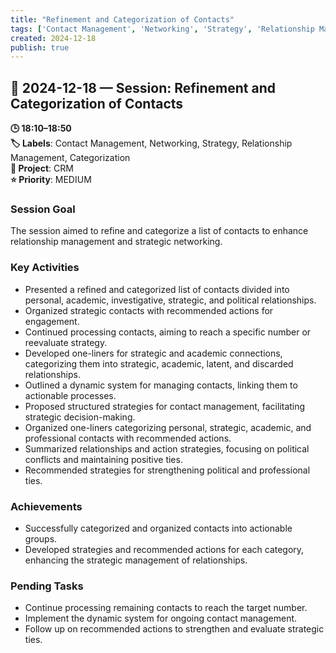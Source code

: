 ```yaml
---
title: "Refinement and Categorization of Contacts"
tags: ['Contact Management', 'Networking', 'Strategy', 'Relationship Management', 'Categorization']
created: 2024-12-18
publish: true
---
```


## 📅 2024-12-18 — Session: Refinement and Categorization of Contacts

**🕒 18:10–18:50**  
**🏷️ Labels**: Contact Management, Networking, Strategy, Relationship Management, Categorization  
**📂 Project**: CRM  
**⭐ Priority**: MEDIUM  


### Session Goal
The session aimed to refine and categorize a list of contacts to enhance relationship management and strategic networking.

### Key Activities
- Presented a refined and categorized list of contacts divided into personal, academic, investigative, strategic, and political relationships.
- Organized strategic contacts with recommended actions for engagement.
- Continued processing contacts, aiming to reach a specific number or reevaluate strategy.
- Developed one-liners for strategic and academic connections, categorizing them into strategic, academic, latent, and discarded relationships.
- Outlined a dynamic system for managing contacts, linking them to actionable processes.
- Proposed structured strategies for contact management, facilitating strategic decision-making.
- Organized one-liners categorizing personal, strategic, academic, and professional contacts with recommended actions.
- Summarized relationships and action strategies, focusing on political conflicts and maintaining positive ties.
- Recommended strategies for strengthening political and professional ties.

### Achievements
- Successfully categorized and organized contacts into actionable groups.
- Developed strategies and recommended actions for each category, enhancing the strategic management of relationships.

### Pending Tasks
- Continue processing remaining contacts to reach the target number.
- Implement the dynamic system for ongoing contact management.
- Follow up on recommended actions to strengthen and evaluate strategic ties.
